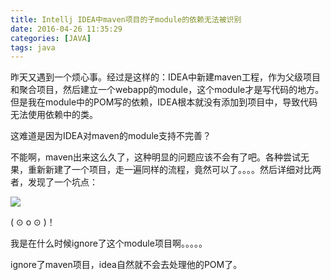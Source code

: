 ```yaml
---
title: Intellj IDEA中maven项目的子module的依赖无法被识别
date: 2016-04-26 11:35:29
categories: [JAVA]
tags: java
---
```


昨天又遇到一个烦心事。经过是这样的：IDEA中新建maven工程，作为父级项目和聚合项目，然后建立一个webapp的module，这个module才是写代码的地方。但是我在module中的POM写的依赖，IDEA根本就没有添加到项目中，导致代码无法使用依赖中的类。

这难道是因为IDEA对maven的module支持不完善？

<!-- more -->

不能啊，maven出来这么久了，这种明显的问题应该不会有了吧。各种尝试无果，重新新建了一个项目，走一遍同样的流程，竟然可以了。。。。然后详细对比两者，发现了一个坑点：

![](/img/java/idea-ignore-maven-module.png)

( ⊙ o ⊙ )！

我是在什么时候ignore了这个module项目啊。。。。。

ignore了maven项目，idea自然就不会去处理他的POM了。
